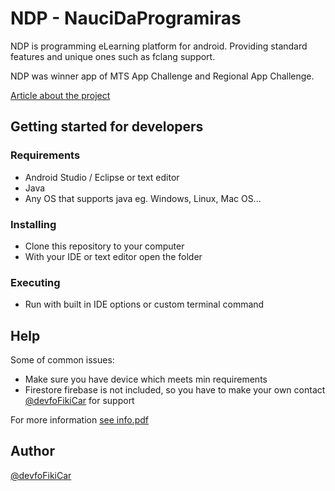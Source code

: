 # NDP - NauciDaProgramiras
NDP is programming eLearning platform for android. Providing standard features and unique ones such as fclang support.

NDP was winner app of MTS App Challenge and Regional App Challenge.

[Article about the project](https://www.espreso.co.rs/vesti/drustvo/745333/mladi-filip-je-razvio-aplikaciju-koja-moze-da-promeni-svet-za-nju-je-dobio-nagradu-a-vec-je-spremna-za-korisnike)

## Getting started for developers
### Requirements
* Android Studio / Eclipse or text editor
* Java
* Any OS that supports java eg. Windows, Linux, Mac OS...

### Installing

  * Clone this repository to your computer
  * With your IDE or text editor open the folder

### Executing

  * Run with built in IDE options or custom terminal command

## Help

Some of common issues:
* Make sure you have device which meets min requirements
* Firestore firebase is not included, so you have to make your own contact [@devfoFikiCar](https://github.com/devfoFikiCar) for support

For more information <a href="info.pdf" download>see info.pdf</a>

## Author

[@devfoFikiCar](https://github.com/devfoFikiCar)
